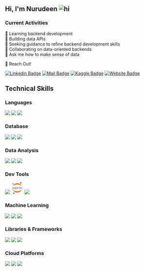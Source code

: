## Hi, I'm Nurudeen <img src="https://user-images.githubusercontent.com/1303154/88677602-1635ba80-d120-11ea-84d8-d263ba5fc3c0.gif" width="28px" height="28px" alt="hi">

### Current Activities
🔭 Learning backend development  
🌱 Building data APIs  
🤔 Seeking guidance to refine backend development skills  
👯 Collaborating on data-oriented backends  
💬 Ask me how to make sense of data  


:gem: Reach Out!

[![Linkedin Badge](https://img.shields.io/badge/-Nurudeen-0077B5?style=flat&labelColor=0e76a8&logo=linkedin&logoColor=white)](http://www.linkedin.com/in/NdAbdulsalaam/)
[![Mail Badge](https://img.shields.io/badge/-olaitansalaam-c0392b?style=flat&labelColor=c0392b&logo=gmail&logoColor=white)](mailto:olaitansalaam2012@gmail.com)
[![Kaggle Badge](https://img.shields.io/badge/-Kaggle-0077B5?style=flat&labelColor=0e76a8&logo=dev.to&logoColor=white)](https://www.kaggle.com/nurudeenabdulsalaam/)
[![Website Badge](https://img.shields.io/badge/-portfolio-c0392b?style=flat&labelColor=c0392b&logo=google&logoColor=white)](https://ndabdulsalaam.github.io/)
<!-- [![Credly Badge](https://img.shields.io/badge/-Credly-c0692c?style=flat&labelColor=c0692c&logo=credly&logoColor=white)](https://www.credly.com/earner/earned) -->


## Technical Skills
### Languages
<code><img height="40" src="https://img.icons8.com/color/48/000000/python.png"></code>
<code><img height="40" src="https://img.icons8.com/color/48/000000/sql.png"></code>
<code><img height="40" src="https://img.icons8.com/color/48/000000/javascript.png"></code>

### Database 
<code><img height="40" src="https://img.icons8.com/color/48/000000/postgreesql.png"></code>
<code><img height="40" src="https://img.icons8.com/color/48/000000/mysql-logo.png"></code>
<code><img height="40" src="https://img.icons8.com/color/48/000000/mongodb.png"></code>


### Data Analysis
<code><img height="40" src="https://img.icons8.com/color/48/000000/pandas.png"/></code>
<code><img src="https://img.icons8.com/color/48/000000/power-bi.png"/></code>
<code><img src="https://img.icons8.com/color/48/000000/ms-excel.png"/></code> 


### Dev Tools
<code><img height="40" src="https://img.icons8.com/color/48/000000/visual-studio-code-2019.png"></code>
<code><img height="40" src="https://raw.githubusercontent.com/github/explore/80688e429a7d4ef2fca1e82350fe8e3517d3494d/topics/jupyter-notebook/jupyter-notebook.png"></code>
<code><img height="40" src="https://img.icons8.com/color/48/000000/git.png"></code>


### Machine Learning
<code><img height="40" src="https://upload.wikimedia.org/wikipedia/commons/1/1a/NumPy_logo.svg"/></code>
<code><img height="40" src="https://upload.wikimedia.org/wikipedia/commons/0/05/Scikit_learn_logo_small.svg"/></code>
<code><img height="40" src="https://img.icons8.com/color/48/000000/tensorflow.png"/></code>


### Libraries & Frameworks
<code><img height="40" src="https://img.icons8.com/color/48/000000/django.png"/></code>
<code><img height="40" src="https://img.icons8.com/plasticine/100/000000/react.png"/></code>
<code><img height="40" src="https://img.icons8.com/color/48/000000/nodejs.png"/></code>


### Cloud Platforms
<code><img height="40" src="https://img.icons8.com/color/48/000000/google-cloud-platform.png"></code>
<code><img height="40" src="https://img.icons8.com/color/48/000000/azure-1.png"></code>
<code><img height="40" src="https://img.icons8.com/color/48/000000/amazon-web-services.png"></code>

